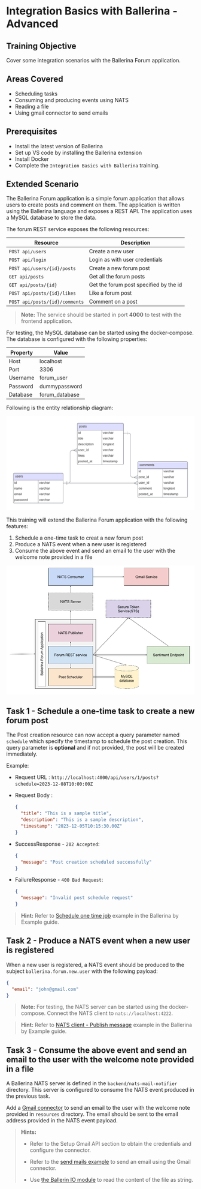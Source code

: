 # Integration Basics with Ballerina - Advanced

## Training Objective

Cover some integration scenarios with the Ballerina Forum application.

## Areas Covered

- Scheduling tasks
- Consuming and producing events using NATS
- Reading a file
- Using gmail connector to send emails

## Prerequisites

- Install the latest version of Ballerina
- Set up VS code by installing the Ballerina extension
- Install Docker
- Complete the `Integration Basics with Ballerina` training.

## Extended Scenario

The Ballerina Forum application is a simple forum application that allows users to create posts and comment on them. The application is written using the Ballerina language and exposes a REST API. The application uses a MySQL database to store the data.

The forum REST service exposes the following resources:

| Resource                       | Description                            |
|--------------------------------|----------------------------------------|
| `POST api/users`               | Create a new user                      |
| `POST api/login`               | Login as with user credentials         |
| `POST api/users/{id}/posts`    | Create a new forum post                |
| `GET api/posts`                | Get all the forum posts                |
| `GET api/posts/{id}`           | Get the forum post specified by the id |
| `POST api/posts/{id}/likes`    | Like a forum post                      |
| `POST api/posts/{id}/comments` | Comment on a post                      |

> **Note:** The service should be started in port **4000** to test with the frontend application.

For testing, the MySQL database can be started using the docker-compose. The database is configured with the following properties:

| Property | Value          |
|----------|----------------|
| Host     | localhost      |
| Port     | 3306           |
| Username | forum_user     |
| Password | dummypassword  |
| Database | forum_database |

Following is the entity relationship diagram:

![Entity Relationship Diagram](images/bal-forum-erd.png)

This training will extend the Ballerina Forum application with the following features:

1. Schedule a one-time task to creat a new forum post
2. Produce a NATS event when a new user is registered
3. Consume the above event and send an email to the user with the welcome note provided in a file

![Component Diagram](images/bal-forum.png)

## Task 1 - Schedule a one-time task to create a new forum post

The Post creation resource can now accept a query parameter named `schedule` which specify the timestamp to schedule the post creation. This query parameter is **optional** and if not provided, the post will be created immediately.

Example:

- Request URL : `http://localhost:4000/api/users/1/posts?schedule=2023-12-08T10:00:00Z`
- Request Body :
  
  ```json
  {
    "title": "This is a sample title",
    "description": "This is a sample description",
    "timestamp": "2023-12-05T10:15:30.00Z"
  }
  ```

- SuccessResponse - `202 Accepted`:
  
  ```json
  {
    "message": "Post creation scheduled successfully"
  }
  ```

- FailureResponse - `400 Bad Request`:
  
  ```json
  {
    "message": "Invalid post schedule request"
  }
  ```

> **Hint:** Refer to [Schedule one time job](https://ballerina.io/learn/by-example/task-one-time-job-execution/) example in the Ballerina by Example guide.

## Task 2 - Produce a NATS event when a new user is registered

When a new user is registered, a NATS event should be produced to the subject `ballerina.forum.new.user` with the following payload:

```json
{
  "email": "john@gmail.com"
} 
```

> **Note:** For testing, the NATS server can be started using the docker-compose. Connect the NATS client to `nats://localhost:4222`.

> **Hint:** Refer to [NATS client - Publish message](https://ballerina.io/learn/by-example/nats-basic-pub/) example in the Ballerina by Example guide.

## Task 3 - Consume the above event and send an email to the user with the welcome note provided in a file

A Ballerina NATS server is defined in the `backend/nats-mail-notifier` directory. This server is configured to consume the NATS event produced in the previous task.

Add a [Gmail connector](https://central.ballerina.io/ballerinax/googleapis.gmail/4.0.0) to send an email to the user with the welcome note provided in `resources` directory. The email should be sent to the email address provided in the NATS event payload.

> **Hints:**
>
> - Refer to the Setup Gmail API section to obtain the credentials and configure the connector.
>
> - Refer to the [send mails example](https://github.com/ballerina-platform/module-ballerinax-googleapis.gmail/blob/master/examples/send-mails/main.bal) to send an email using the Gmail connector.
>
> - Use [the Ballerin IO module](https://central.ballerina.io/ballerina/io/latest) to read the content of the file as string.
